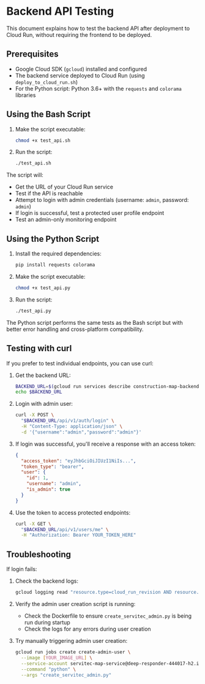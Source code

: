 # Backend API Testing

This document explains how to test the backend API after deployment to Cloud Run, without requiring the frontend to be deployed.

## Prerequisites

- Google Cloud SDK (`gcloud`) installed and configured
- The backend service deployed to Cloud Run (using `deploy_to_cloud_run.sh`)
- For the Python script: Python 3.6+ with the `requests` and `colorama` libraries

## Using the Bash Script

1. Make the script executable:
   ```bash
   chmod +x test_api.sh
   ```

2. Run the script:
   ```bash
   ./test_api.sh
   ```

The script will:
- Get the URL of your Cloud Run service
- Test if the API is reachable
- Attempt to login with admin credentials (username: `admin`, password: `admin`)
- If login is successful, test a protected user profile endpoint
- Test an admin-only monitoring endpoint

## Using the Python Script

1. Install the required dependencies:
   ```bash
   pip install requests colorama
   ```

2. Make the script executable:
   ```bash
   chmod +x test_api.py
   ```

3. Run the script:
   ```bash
   ./test_api.py
   ```

The Python script performs the same tests as the Bash script but with better error handling and cross-platform compatibility.

## Testing with curl

If you prefer to test individual endpoints, you can use curl:

1. Get the backend URL:
   ```bash
   BACKEND_URL=$(gcloud run services describe construction-map-backend --region=us-central1 --format 'value(status.url)')
   echo $BACKEND_URL
   ```

2. Login with admin user:
   ```bash
   curl -X POST \
     "$BACKEND_URL/api/v1/auth/login" \
     -H "Content-Type: application/json" \
     -d '{"username":"admin","password":"admin"}'
   ```

3. If login was successful, you'll receive a response with an access token:
   ```json
   {
     "access_token": "eyJhbGciOiJIUzI1NiIs...",
     "token_type": "bearer",
     "user": {
       "id": 1,
       "username": "admin",
       "is_admin": true
     }
   }
   ```

4. Use the token to access protected endpoints:
   ```bash
   curl -X GET \
     "$BACKEND_URL/api/v1/users/me" \
     -H "Authorization: Bearer YOUR_TOKEN_HERE"
   ```

## Troubleshooting

If login fails:
1. Check the backend logs:
   ```bash
   gcloud logging read "resource.type=cloud_run_revision AND resource.labels.service_name=construction-map-backend" --limit 50
   ```

2. Verify the admin user creation script is running:
   - Check the Dockerfile to ensure `create_servitec_admin.py` is being run during startup
   - Check the logs for any errors during user creation

3. Try manually triggering admin user creation:
   ```bash
   gcloud run jobs create create-admin-user \
     --image [YOUR_IMAGE_URL] \
     --service-account servitec-map-service@deep-responder-444017-h2.iam.gserviceaccount.com \
     --command "python" \
     --args "create_servitec_admin.py"
   ``` 